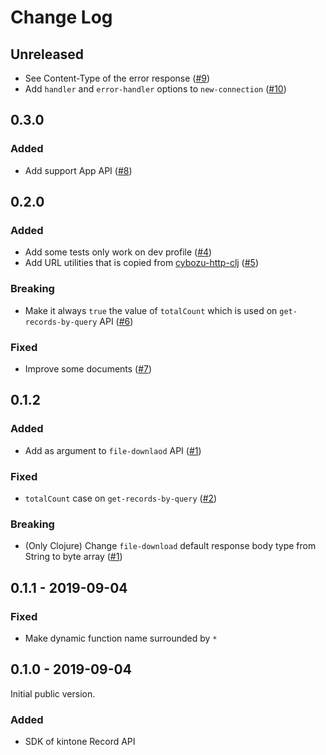 # Change Log

## Unreleased
- See Content-Type of the error response ([#9](https://github.com/toyokumo/kintone-clj/pull/9))
- Add `handler` and `error-handler` options to `new-connection` ([#10](https://github.com/toyokumo/kintone-clj/pull/10))

## 0.3.0
### Added
- Add support App API ([#8](https://github.com/toyokumo/kintone-clj/pull/8))

## 0.2.0
### Added
- Add some tests only work on dev profile ([#4](https://github.com/toyokumo/kintone-clj/pull/4))
- Add URL utilities that is copied from [cybozu-http-clj](https://github.com/ayato-p/cybozu-http-clj/blob/master/src/cybozu_http/kintone/url.clj) ([#5](https://github.com/toyokumo/kintone-clj/pull/5))

### Breaking
- Make it always `true` the value of `totalCount` which is used on `get-records-by-query` API ([#6](https://github.com/toyokumo/kintone-clj/pull/6))

### Fixed
- Improve some documents ([#7](https://github.com/toyokumo/kintone-clj/pull/7))

## 0.1.2
### Added
- Add as argument to `file-downlaod` API ([#1](https://github.com/toyokumo/kintone-clj/pull/1))

### Fixed
- `totalCount` case on `get-records-by-query` ([#2](https://github.com/toyokumo/kintone-clj/pull/2))

### Breaking
- (Only Clojure) Change `file-download` default response body type from String to byte array ([#1](https://github.com/toyokumo/kintone-clj/pull/1))

## 0.1.1 - 2019-09-04
### Fixed
- Make dynamic function name surrounded by `*`

## 0.1.0 - 2019-09-04

Initial public version.

### Added
- SDK of kintone Record API

